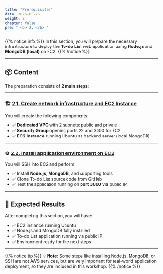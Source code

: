 ```yaml
---
title: "Prerequisites"
date: 2025-05-25
weight: 2
chapter: false
pre: " <b> 2. </b> "
---
```


{{% notice info %}}
In this section, you will prepare the necessary infrastructure to deploy the **To-do List** web application using **Node.js** and **MongoDB (local)** on EC2.
{{% /notice %}}

---

## 📦 Content

The preparation consists of **2 main steps**:

---

### 🏗️ [2.1. Create network infrastructure and EC2 Instance](2.2-createec2/)

You will create the following components:

- ✅ **Dedicated VPC** with 2 subnets: public and private
- ✅ **Security Group** opening ports 22 and 3000 for EC2
- ✅ **EC2 Instance** running Ubuntu as backend server (local MongoDB)

---

### ⚙️ [2.2. Install application environment on EC2](2.2-installenvironment/)

You will SSH into EC2 and perform:

- ✅ Install **Node.js**, **MongoDB**, and supporting tools
- ✅ Clone To-do List source code from GitHub
- ✅ Test the application running on **port 3000** via public IP

---

## 🎯 Expected Results

After completing this section, you will have:

- ✅ EC2 instance running Ubuntu
- ✅ Node.js and MongoDB fully installed
- ✅ To-do List application running via public IP
- ✅ Environment ready for the next steps

---

{{% notice tip %}}
💡 **Note**: Some steps like installing Node.js, MongoDB, or SSH are not AWS services, but are very important for real-world application deployment, so they are included in this workshop.
{{% /notice %}}

